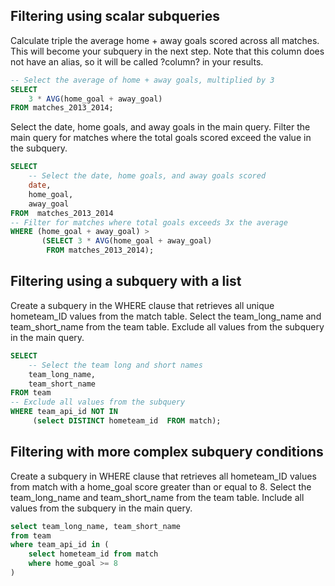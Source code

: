 ## Filtering using scalar subqueries

Calculate triple the average home + away goals scored across all matches.
This will become your subquery in the next step. Note that this column does not have an alias, so it will be called ?column? in your results.

```sql
-- Select the average of home + away goals, multiplied by 3
SELECT 
	3 * AVG(home_goal + away_goal)
FROM matches_2013_2014;
```

Select the date, home goals, and away goals in the main query.
Filter the main query for matches where the total goals scored exceed the value in the subquery.

```sql
SELECT 
	-- Select the date, home goals, and away goals scored
    date,
	home_goal,
	away_goal
FROM  matches_2013_2014
-- Filter for matches where total goals exceeds 3x the average
WHERE (home_goal + away_goal) >
       (SELECT 3 * AVG(home_goal + away_goal)
        FROM matches_2013_2014); 
```

## Filtering using a subquery with a list

Create a subquery in the WHERE clause that retrieves all unique hometeam_ID values from the match table.
Select the team_long_name and team_short_name from the team table. Exclude all values from the subquery in the main query.

```sql
SELECT 
	-- Select the team long and short names
	team_long_name,
	team_short_name
FROM team 
-- Exclude all values from the subquery
WHERE team_api_id NOT IN
     (select DISTINCT hometeam_id  FROM match);
```

## Filtering with more complex subquery conditions

Create a subquery in WHERE clause that retrieves all hometeam_ID values from match with a home_goal score greater than or equal to 8.
Select the team_long_name and team_short_name from the team table. Include all values from the subquery in the main query.

```sql
select team_long_name, team_short_name
from team 
where team_api_id in (
	select hometeam_id from match
	where home_goal >= 8
)
```

